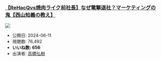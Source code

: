 ### [【ReHacQvs焼肉ライク前社長】なぜ電撃退社？マーケティングの鬼【西山知義の教え】](https://www.youtube.com/watch?v=1TbapIrH5eg)
[![](https://img.youtube.com/vi/1TbapIrH5eg/sddefault.jpg)](https://www.youtube.com/watch?v=1TbapIrH5eg)
-   公開日: 2024-06-11
-   視聴数: 76,492
-   **いいね数: 656**
-   出演者: [高橋弘樹](/rehacq_fan/people/高橋弘樹 "wikilink")
